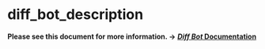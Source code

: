 # diff_bot_description
**Please see this document for more information. →** [***Diff Bot* Documentation**](https://takagon-dynamics.github.io/diff_bot_documentation/)